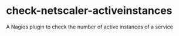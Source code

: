 # check-netscaler-activeinstances
A Nagios plugin to check the number of active instances of a service
